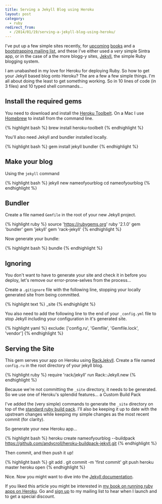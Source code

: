 ```yaml
---
title: Serving a Jekyll Blog using Heroku
layout: post
category:
  - ruby
redirect_from:
  - /2014/01/19/serving-a-jekyll-blog-using-heroku/
---
```


I've put up a few simple sites recently, for [upcoming][apibook] [books][herokubook] and a [bootstrapping mailing list][bootstrappingio], and these I've either used a *very* simple Sintra app, or in the case of a the more blogg-y sites, [Jekyll][jekyll], the simple Ruby blogging system.

[apibook]:http://buildingapisonrailsbook.com
[herokubook]:http://railsonherokubook.com
[bootstrappingio]:http://bootstrapping.io
[jekyll]:http://jekyllrb.com

I am unabashed in my love for Heroku for deploying Ruby. So how to get your Jekyll based blog onto Heroku? The are a few a few simple things. I'm all about doing the least to get something working. So in 10 lines of code (in 3 files) and 10 typed shell commands...

## Install the required gems

You need to download and install the [Heroku Toolbelt][toolbelt]. On a Mac I use [Homebrew] to install from the command line.

[toolbelt]:http://toolbelt.heroku.com
[homebrew]:http://brew.sh

{% highlight bash %}
brew install heroku-toolbelt
{% endhighlight %}

You'll also need Jekyll and bundler installed locally.

{% highlight bash %}
gem install jekyll bundler
{% endhighlight %}

## Make your blog

Using the `jekyll` command

{% highlight bash %}
jekyll new nameofyourblog
cd nameofyourblog
{% endhighlight %}

## Bundler

Create a file named `Gemfile` in the root of your new Jekyll project.

{% highlight ruby %}
source 'https://rubygems.org'
ruby '2.1.0'
gem 'bundler'
gem 'jekyll'
gem 'rack-jekyll'
{% endhighlight %}

Now generate your bundle:

{% highlight bash %}
bundle
{% endhighlight %}

## Ignoring

You don't want to have to generate your site and check it in before you deploy, let's remove our error-prone-selves from the process...

Create a `.gitignore` file with the following line, stopping your locally generated site from being committed.

{% highlight text %}
_site
{% endhighlight %}

You also need to add the following line to the end of your `_config.yml` file to stop Jekyll including your configuration in it's generated site.

{% highlight yaml %}
exclude: ['config.ru', 'Gemfile', 'Gemfile.lock', 'vendor']
{% endhighlight %}

## Serving the Site

This gem serves your app on Heroku using [RackJekyll][]. Create a file named `config.ru` in the root directory of your jekyll blog.

[rackjekyll]:https://github.com/adaoraul/rack-jekyll

{% highlight ruby %}
require 'rack/jekyll'
run Rack::Jekyll.new
{% endhighlight %}

Because we're not committing the `_site` directory, it needs to be generated. So we use one of Heroku's splendid features... a Custom Build Pack

I've added the (very simple) commands to generate the `_site` directory on top of the [standard ruby build pack][rubybuildpack]. I'll also be keeping it up to date with the upstream changes while keeping my simple changes as the most recent commit (for clarity).

[rubybuildpack]:https://github.com/heroku/heroku-buildpack-ruby

So generate your new Heroku app...

{% highlight bash %}
heroku create nameofyourblog --buildpack https://github.com/andycroll/heroku-buildpack-jekyll.git
{% endhighlight %}

Then commit, and then push it up!

{% highlight bash %}
git add .
git commit -m 'first commit'
git push heroku master
heroku open
{% endhighlight %}

Nice. Now you might want to dive into the [Jekyll documentation][jekyll].

If you liked this article you might be interested in [my book on running ruby apps on Heroku][herokubook]. Go and [sign up][herokubook] to my mailing list to hear when I launch and to get a special discount.
